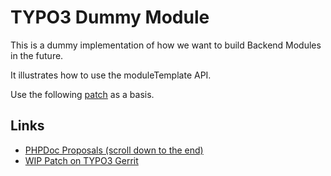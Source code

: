 # TYPO3 Dummy Module

This is a dummy implementation of how we want to build Backend Modules in the future.

It illustrates how to use the moduleTemplate API.

Use the following [patch](https://review.typo3.org/#/c/43041/) as a basis.

## Links

* [PHPDoc Proposals (scroll down to the end)](https://github.com/phpDocumentor/fig-standards/blob/master/proposed/phpdoc.md#keyword)
* [WIP Patch on TYPO3 Gerrit](https://review.typo3.org/#/c/43041/)
